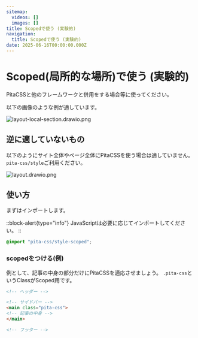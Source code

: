 ```yaml
---
sitemap:
  videos: []
  images: []
title: Scopedで使う (実験的)
navigation:
  title: Scopedで使う (実験的)
date: 2025-06-16T00:00:00.000Z
---
```


# Scoped(局所的な場所)で使う (実験的)

PitaCSSと他のフレームワークと併用をする場合等に使ってください。

以下の画像のような例が適しています。

![layout-local-section.drawio.png](/layout-local-section.drawio.png)

## 逆に適していないもの

以下のようにサイト全体やページ全体にPitaCSSを使う場合は適していません。`pita-css/style`ご利用ください。

![layout.drawio.png](/layout.drawio.png)

## 使い方

まずはインポートします。

::block-alert{type="info"}
JavaScriptは必要に応じてインポートしてください。
::

```css
@import "pita-css/style-scoped";
```

### scopedをつける(例)

例として、記事の中身の部分だけにPitaCSSを適応させましょう。
`.pita-css`というClassがScoped用です。

```html
<!-- ヘッダー -->

<!-- サイドバー -->
<main class="pita-css">
<!-- 記事の中身 -->
</main>

<!-- フッター -->
```

